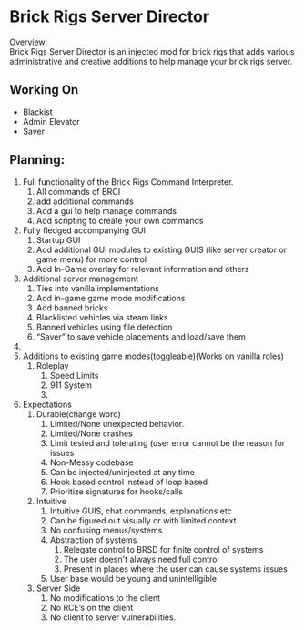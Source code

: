 # Brick Rigs Server Director

Overview:  
Brick Rigs Server Director is an injected mod for brick rigs that adds various administrative and creative additions to help manage your brick rigs server.

## Working On
 - Blackist
 - Admin Elevator
 - Saver

## Planning:

1. Full functionality of the Brick Rigs Command Interpreter.  
   1. All commands of BRCI  
   2. add additional commands  
   3. Add a gui to help manage commands   
   4. Add scripting to create your own commands  
2. Fully fledged accompanying GUI  
   1. Startup GUI  
   2. Add additional GUI modules to existing GUIS (like server creator or game menu) for more control  
   3. Add In-Game overlay for relevant information and others   
3. Additional server management   
   1. Ties into vanilla implementations  
   2. Add in-game game mode modifications   
   3. Add banned bricks   
   4. Blacklisted vehicles via steam links 
   5. Banned vehicles using file detection  
   6. “Saver” to save vehicle placements and load/save them  
4.   
5. Additions to existing game modes(toggleable)(Works on vanilla roles)  
   1. Roleplay  
      1. Speed Limits  
      2. 911 System  
      3.   
6. Expectations   
   1. Durable(change word)  
      1. Limited/None unexpected behavior.  
      2. Limited/None crashes  
      3. Limit tested and tolerating (user error cannot be the reason for issues  
      4. Non-Messy codebase  
      5. Can be injected/uninjected at any time  
      6. Hook based control instead of loop based   
      7. Prioritize signatures for hooks/calls  
   2. Intuitive   
      1. Intuitive GUIS, chat commands, explanations etc  
      2. Can be figured out visually or with limited context   
      3. No confusing menus/systems  
      4. Abstraction of systems  
         1. Relegate control to BRSD for finite control of systems   
         2. The user doesn't always need full control   
         3. Present in places where the user can cause systems issues   
      5. User base would be young and unintelligible   
   3. Server Side  
      1. No modifications to the client   
      2. No RCE’s on the client  
      3. No client to server vulnerabilities.
